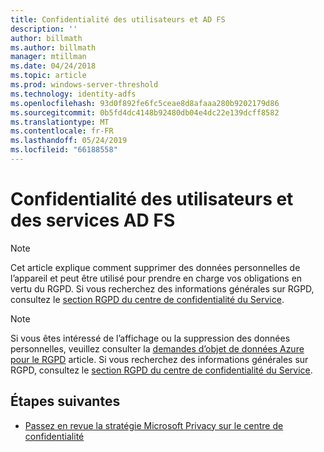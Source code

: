 ```yaml
---
title: Confidentialité des utilisateurs et AD FS
description: ''
author: billmath
ms.author: billmath
manager: mtillman
ms.date: 04/24/2018
ms.topic: article
ms.prod: windows-server-threshold
ms.technology: identity-adfs
ms.openlocfilehash: 93d0f892fe6fc5ceae8d8afaaa280b9202179d86
ms.sourcegitcommit: 0b5fd4dc4148b92480db04e4dc22e139dcff8582
ms.translationtype: MT
ms.contentlocale: fr-FR
ms.lasthandoff: 05/24/2019
ms.locfileid: "66188558"
---
```

# <a name="user-privacy-and-ad-fs"></a>Confidentialité des utilisateurs et des services AD FS



>[!Note] 
> Cet article explique comment supprimer des données personnelles de l’appareil et peut être utilisé pour prendre en charge vos obligations en vertu du RGPD. Si vous recherchez des informations générales sur RGPD, consultez le [section RGPD du centre de confidentialité du Service](https://www.microsoft.com/en-us/TrustCenter/Privacy/gdpr/default.aspx).

>[!Note] 
>Si vous êtes intéressé de l’affichage ou la suppression des données personnelles, veuillez consulter la [demandes d’objet de données Azure pour le RGPD](https://docs.microsoft.com/microsoft-365/compliance/gdpr-dsr-azure) article. Si vous recherchez des informations générales sur RGPD, consultez le [section RGPD du centre de confidentialité du Service](https://www.microsoft.com/en-us/TrustCenter/Privacy/gdpr/default.aspx).

## <a name="next-steps"></a>Étapes suivantes
* [Passez en revue la stratégie Microsoft Privacy sur le centre de confidentialité](https://www.microsoft.com/trustcenter)

 